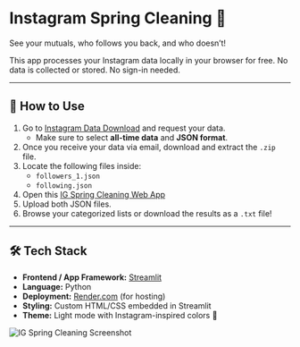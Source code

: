 # Instagram Spring Cleaning 🧹
See your mutuals, who follows you back, and who doesn’t!

This app processes your Instagram data locally in your browser for free. No data is collected or stored. No sign-in needed.

---

## 🚀 How to Use
1. Go to [Instagram Data Download](https://help.instagram.com/181231772500920?helpref=about_content) and request your data.
   - Make sure to select **all-time data** and **JSON format**.
2. Once you receive your data via email, download and extract the `.zip` file.
3. Locate the following files inside:
   - `followers_1.json`
   - `following.json`
4. Open this [IG Spring Cleaning Web App](https://ig-spring-cleaning.onrender.com/)
5. Upload both JSON files.
6. Browse your categorized lists or download the results as a `.txt` file!

---
## 🛠 Tech Stack
- **Frontend / App Framework:** [Streamlit](https://streamlit.io/)
- **Language:** Python
- **Deployment:** [Render.com](https://render.com/) (for hosting)
- **Styling:** Custom HTML/CSS embedded in Streamlit
- **Theme:** Light mode with Instagram-inspired colors 🎨

![IG Spring Cleaning Screenshot](https://github.com/user-attachments/assets/237dc3d0-51e5-4335-9690-a4ad7bee92c9)




